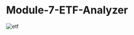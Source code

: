 # Module-7-ETF-Analyzer

![etf](https://user-images.githubusercontent.com/108433370/185274770-5d3a12bc-3a69-41c2-833c-ab7b8dfabc1f.jpeg)
